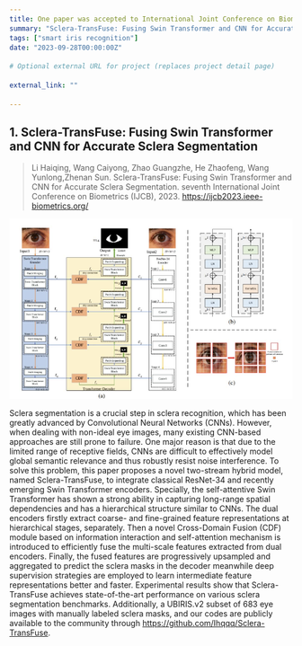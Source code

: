 ```yaml
---
title: One paper was accepted to International Joint Conference on Biometrics (IJCB 2023)
summary: "Sclera-TransFuse: Fusing Swin Transformer and CNN for Accurate Sclera Segmentation"
tags: ["smart iris recognition"]
date: "2023-09-28T00:00:00Z"

# Optional external URL for project (replaces project detail page)

external_link: ""

---
```


## 1. Sclera-TransFuse: Fusing Swin Transformer and CNN for Accurate Sclera Segmentation

> Li Haiqing, Wang Caiyong, Zhao Guangzhe, He Zhaofeng, Wang Yunlong,Zhenan Sun. Sclera-TransFuse: Fusing Swin Transformer and CNN for Accurate Sclera Segmentation. seventh International Joint Conference on Biometrics (IJCB), 2023. <https://ijcb2023.ieee-biometrics.org/>

![IJCB 2023](IJCB2023-pic1.png)

Sclera segmentation is a crucial step in sclera recognition, which has been greatly advanced by Convolutional Neural Networks (CNNs). However, when dealing with non-ideal eye images, many existing CNN-based approaches are still prone to failure. One major reason is that due to the limited range of receptive fields, CNNs are difficult to effectively model global semantic relevance and thus robustly resist noise interference. To solve this problem, this paper proposes a novel two-stream hybrid model, named Sclera-TransFuse, to integrate classical ResNet-34 and recently emerging Swin Transformer encoders. Specially, the self-attentive Swin Transformer has shown a strong ability in capturing long-range spatial dependencies and has a hierarchical structure similar to CNNs. The dual encoders firstly extract coarse- and fine-grained feature representations at hierarchical stages, separately. Then a novel Cross-Domain Fusion (CDF) module based on information interaction and self-attention mechanism is introduced to efficiently fuse the multi-scale features extracted from dual encoders. Finally, the fused features are progressively upsampled and aggregated to predict the sclera masks in the decoder meanwhile deep supervision strategies are employed to learn intermediate feature representations better and faster. Experimental results show that Sclera-TransFuse achieves state-of-the-art performance on various sclera segmentation benchmarks. Additionally, a UBIRIS.v2 subset of 683 eye images with manually labeled sclera masks, and our codes are publicly available to the community through https://github.com/Ihqqq/Sclera-TransFuse.

